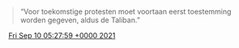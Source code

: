 > “Voor toekomstige protesten moet voortaan eerst toestemming worden gegeven, aldus de Taliban\.”

<img src="../../media/tweet.ico" width="12" /> [Fri Sep 10 05:27:59 +0000 2021](https://twitter.com/DromerDenker/status/1436199754669694976)